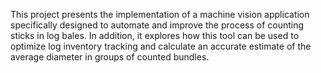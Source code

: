 This project presents the implementation of a machine vision application specifically designed to automate and improve the process of counting sticks in log bales. 
In addition, it explores how this tool can be used to optimize log inventory tracking and calculate an accurate estimate of the average diameter in groups of counted bundles. 
